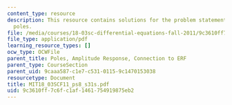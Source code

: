 ```yaml
---
content_type: resource
description: This resource contains solutions for the problem statements related to
  poles.
file: /media/courses/18-03sc-differential-equations-fall-2011/9c3610ff7c6fc1af1461754919875eb2_MIT18_03SCF11_ps8_s31s.pdf
file_type: application/pdf
learning_resource_types: []
ocw_type: OCWFile
parent_title: Poles, Amplitude Response, Connection to ERF
parent_type: CourseSection
parent_uid: 9caaa587-c1e7-c531-0115-9c1470153038
resourcetype: Document
title: MIT18_03SCF11_ps8_s31s.pdf
uid: 9c3610ff-7c6f-c1af-1461-754919875eb2
---
```

